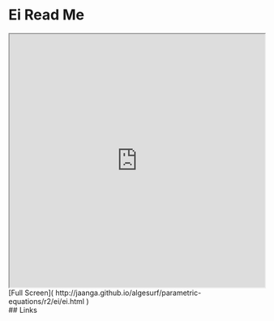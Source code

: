 Ei Read Me
===

<iframe src='http://jaanga.github.io/algesurf/parametric-equations/r2/ei/ei.html' width=100% height=500px >
There is an `iframe` here. It is not visible when viewed on github.com/algesurf. To view, please see 'Project Links' below.
</iframe>
[Full Screen]( http://jaanga.github.io/algesurf/parametric-equations/r2/ei/ei.html )
<br>
## Links 
<http://www.3d-meier.de/tut3/Seite87.html>  
